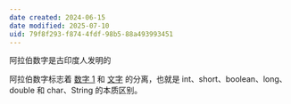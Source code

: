 ```yaml
---
date created: 2024-06-15
date modified: 2025-07-10
uid: 79f8f293-f874-4fdf-98b5-88a493993451
---
```


阿拉伯数字是古印度人发明的

<!-- more -->

阿拉伯数字标志着 [数字 1](数字%201.md) 和 [文字](2%20第二大脑/1%20宇宙概念树/形式科学、数学科学/数学/文字.md) 的分离，也就是 int、short、boolean、long、double 和 char、String 的本质区别。

